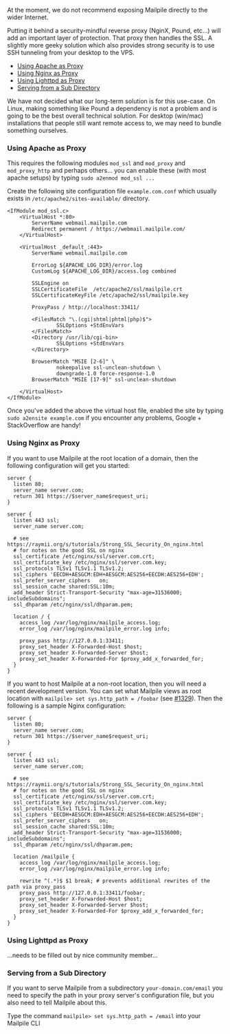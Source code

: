 At the moment, we do not recommend exposing Mailpile directly to the wider Internet.

Putting it behind a security-mindful reverse proxy (NginX, Pound, etc...) will add an important layer of protection. That proxy then handles the SSL. A slightly more geeky solution which also provides strong security is to use SSH tunneling from your desktop to the VPS.

- [Using Apache as Proxy](#using-apache-as-proxy)
- [Using Nginx as Proxy](#using-nginx-as-proxy)
- [Using Lighttpd as Proxy](#using-lighttpd-as-proxy)
- [Serving from a Sub Directory](#serving-from-a-sub-directory)

We have not decided what our long-term solution is for this use-case. On Linux, making something like Pound a dependency is not a problem and is going to be the best overall technical solution. For desktop (win/mac) installations that people still want remote access to, we may need to bundle something ourselves.


### Using Apache as Proxy

This requires the following modules `mod_ssl` and `mod_proxy` and `mod_proxy_http` and perhaps others... you can enable these (with most apache setups) by typing `sudo a2enmod mod_ssl ...` 

Create the following site configuration file `example.com.conf` which usually exists in `/etc/apache2/sites-available/` directory.

```
<IfModule mod_ssl.c>
    <VirtualHost *:80>
        ServerName webmail.mailpile.com
        Redirect permanent / https://webmail.mailpile.com/
    </VirtualHost>

    <VirtualHost _default_:443>
        ServerName webmail.mailpile.com

        ErrorLog ${APACHE_LOG_DIR}/error.log
        CustomLog ${APACHE_LOG_DIR}/access.log combined

        SSLEngine on
        SSLCertificateFile  /etc/apache2/ssl/mailpile.crt
        SSLCertificateKeyFile /etc/apache2/ssl/mailpile.key

        ProxyPass / http://localhost:33411/

        <FilesMatch "\.(cgi|shtml|phtml|php)$">
                SSLOptions +StdEnvVars
        </FilesMatch>
        <Directory /usr/lib/cgi-bin>
                SSLOptions +StdEnvVars
        </Directory>

        BrowserMatch "MSIE [2-6]" \
                nokeepalive ssl-unclean-shutdown \
                downgrade-1.0 force-response-1.0
        BrowserMatch "MSIE [17-9]" ssl-unclean-shutdown

    </VirtualHost>
</IfModule>
```

Once you've added the above the virtual host file, enabled the site by typing `sudo a2ensite example.com` if you encounter any problems, Google + StackOverflow are handy!

### Using Nginx as Proxy

If you want to use Mailpile at the root location of a domain, then the following configuration will get you started:

```
server {
  listen 80;
  server_name server.com;
  return 301 https://$server_name$request_uri;
}

server {
  listen 443 ssl;
  server_name server.com;

  # see https://raymii.org/s/tutorials/Strong_SSL_Security_On_nginx.html
  # for notes on the good SSL on nginx
  ssl_certificate /etc/nginx/ssl/server.com.crt;
  ssl_certificate_key /etc/nginx/ssl/server.com.key;
  ssl_protocols TLSv1 TLSv1.1 TLSv1.2;
  ssl_ciphers 'EECDH+AESGCM:EDH+AESGCM:AES256+EECDH:AES256+EDH';
  ssl_prefer_server_ciphers   on;
  ssl_session_cache shared:SSL:10m;
  add_header Strict-Transport-Security "max-age=31536000; includeSubdomains";
  ssl_dhparam /etc/nginx/ssl/dhparam.pem;

  location / {
    access_log /var/log/nginx/mailpile_access.log;
    error_log /var/log/nginx/mailpile_error.log info;

    proxy_pass http://127.0.0.1:33411;
    proxy_set_header X-Forwarded-Host $host;
    proxy_set_header X-Forwarded-Server $host;
    proxy_set_header X-Forwarded-For $proxy_add_x_forwarded_for;
  }
}
```


If you want to host Mailpile at a non-root location, then you will need a recent development version.  You can set what Mailpile views as root location with `mailpile> set sys.http_path = /foobar` (see [#1329](https://github.com/mailpile/Mailpile/issues/1329)). Then the following is a sample Nginx configuration: 

```
server {
  listen 80;
  server_name server.com;
  return 301 https://$server_name$request_uri;
}

server {
  listen 443 ssl;
  server_name server.com;

  # see https://raymii.org/s/tutorials/Strong_SSL_Security_On_nginx.html
  # for notes on the good SSL on nginx
  ssl_certificate /etc/nginx/ssl/server.com.crt;
  ssl_certificate_key /etc/nginx/ssl/server.com.key;
  ssl_protocols TLSv1 TLSv1.1 TLSv1.2;
  ssl_ciphers 'EECDH+AESGCM:EDH+AESGCM:AES256+EECDH:AES256+EDH';
  ssl_prefer_server_ciphers   on;
  ssl_session_cache shared:SSL:10m;
  add_header Strict-Transport-Security "max-age=31536000; includeSubdomains";
  ssl_dhparam /etc/nginx/ssl/dhparam.pem;

  location /mailpile {
    access_log /var/log/nginx/mailpile_access.log;
    error_log /var/log/nginx/mailpile_error.log info;

    rewrite ^(.*)$ $1 break; # prevents additional rewrites of the path via proxy_pass
    proxy_pass http://127.0.0.1:33411/foobar;
    proxy_set_header X-Forwarded-Host $host;
    proxy_set_header X-Forwarded-Server $host;
    proxy_set_header X-Forwarded-For $proxy_add_x_forwarded_for;
  }
}
```  

### Using Lighttpd as Proxy

...needs to be filled out by nice community member...

### Serving from a Sub Directory

If you want to serve Mailpile from a subdirectory `your-domain.com/email` you need to specify the path in your proxy server's configuration file, but you also need to tell Mailpile about this. 

Type the command `mailpile> set sys.http_path = /email` into your Mailpile CLI
